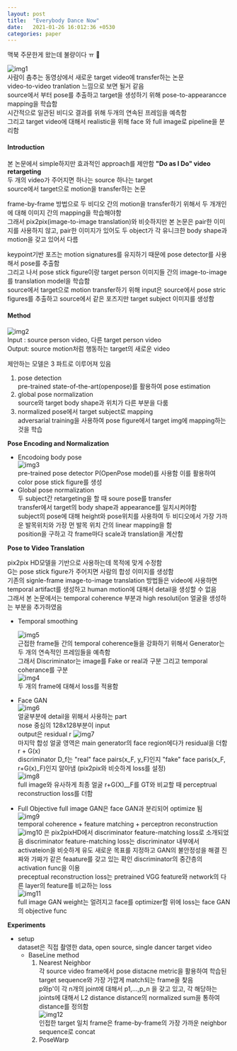 ```yaml
---
layout: post
title:  "Everybody Dance Now"
date:   2021-01-26 16:012:36 +0530
categories: paper
---
```


맥북 주문한게 왔는데 불량이다 ㅠ 🤬

![img1](\assets\post\post6\img1.png)  
사람이 춤추는 동영상에서 새로운 target video에 transfer하는 논문  
video-to-video tranlation 느낌으로 보면 될거 같음  
source에서 부터 pose를 추출하고 target을 생성하기 위해 pose-to-appearancce mapping을 학습함  
시간적으로 일관된 비디오 결과를 위해 두개의 연속된 프레임을 예측함  
그리고 target video에 대해서 realistic을 위해 face 와 full image로 pipeline을 분리함  

#### Introduction

본 논문에서 simple하지만 효과적인 approach를 제안함 **"Do as I Do" video retargeting**  
두 개의 video가 주어지면 하나는 source 하나는 target  
source에서 target으로 motion을 transfer하는 논문 

frame-by-frame 방법으로 두 비디오 간의 motion을 transfer하기 위해서 두 개개인에 대해 이미지 간의 mapping을 학습해야함  
그래서 pix2pix(image-to-image translation)와 비슷하지만 본 논문은 pair한 이미지를 사용하지 않고, pair한 이미지가 있어도 두 object가 각 유니크한 body shape과 motion을 갖고 있어서 다름 

keypoint기반 포즈는 motion signatures를 유지하기 때문에 pose detector를 사용해서 pose를 추출함  
그리고 나서 pose stick figure이랑 target person 이미지들 간의 image-to-image를 translation model을 학습함  
source에서 target으로 motion transfer하기 위해 input은 source에서 pose stric figures를 추출하고  source에서 같은 포즈지만 target subject 이미지를 생성함 

#### Method

![img2](\assets\post\post6\img2.png)  
Input :  source person video, 다른 target person video  
Output: source motion처럼 행동하는 target의 새로운 video

제안하는 모델은 3 파트로 이루어져 있음  

1. pose detection  
   pre-trained state-of-the-art(openpose)를 활용하여 pose estimation
2. global pose normalization  
   source와 target body shape과 위치가 다른 부분을 다룸
3. normalized pose에서 target subject로 mapping   
   adversarial training을 사용하여 pose figure에서 target img에 mapping하는 것을 학습 

**Pose Encoding and Normalization**

* Encodoing body pose  
  ![img3](\assets\post\post6\img3.png)  
  pre-trained pose detector P(OpenPose model)를 사용함 
  이를 활용하여 color pose stick figure를 생성
* Global pose normalization  
  두 subject간 retargeting을 할 때 soure pose를 transfer  
  transfer에서 target의 body shape과 appearance를 일치시켜야함  
  subject의 pose에 대해 height와 pose위치를 사용하여 두 비디오에서 가장 가까운 발목위치와 가장 먼 발목 위치 간의  linear mapping을 함  
  position을 구하고 각 frame마다 scale과 translation을 계산함

**Pose to Video Translation**

pix2pix HD모델을 기반으로 사용하는데 목적에 맞게 수정함  
G는 pose stick figure가 주어지면 사람의 합성 이미지를 생성함  
기존의 signle-frame image-to-image translation 방법들은 video에 사용하면 temporal artifact를 생성하고 human motion에 대해서 detail을 생성할 수 없음  
그래서 본 논문에서는 temporal coherence 부분과 high resoluti[on 얼굴을 생성하는 부분을 추가하였음  

* Temporal smoothing  
  
  ![img5](\assets\post\post6\img5.png)  
  근접한 frame들 간의 temporal coherence들을 강화하기 위해서 Generator는 두 개의 연속적인 프레임들을 예측함   
  그래서 Discriminator는 image를 Fake or real과 구분 그리고 temporal coherance를 구분  
  ![img4](\assets\post\post6\img4.png)  
  두 개의 frame에 대해서 loss를 적용함  
  
* Face GAN  
  ![img6](\assets\post\post6\img6.png)  
  얼굴부분에 detail을 위해서 사용하는 part  
  nose 중심의 128x128부분이 input  
  output은 residual r ![img7](\assets\post\post6\img7.png)  
  마지막 합성 얼굴 영역은  main generator의 face region에다가 residual을 더함 
  r + G(x)  
  discriminator D_f는 "real" face pairs(x_F, y_F)인지 "fake" face paris(x_F, r+G(x)_F)인지 알아냄 (pix2pix와 비슷하게 loss를 설정)  
  ![img8](\assets\post\post6\img8.png)   
  full image와 유사하게 최종 얼굴 r+G(X)__F를 GT와 비교할 때 perceptrual reconstruction loss를 더함 
  
* Full Objective
  full image GAN은 face GAN과 분리되어 optimize 됨  
  ![img9](\assets\post\post6\img9.png)   
  temporal coherence + feature matching + perceptron reconstruction   
  ![img10](\assets\post\post6\img10.png) 은 pix2pixHD에서 discriminator feature-matching loss로 소개되었음 
  discriminator feature-matching loss는 discriminator 내부에서 activateion을 비슷하게 유도 새로운 목표를 지정하고 GAN의 불안정성을 해결 진짜와 가짜가 같은 feaature를 갖고 있는 확인 discriminator의 중간층의 activation func을 이용  
  preceptual reconstruction loss는 pretrained VGG feature와 network의 다른 layer의 feature를 비교하는 loss  
  ![img11](\assets\post\post6\img11.png)  
  full image GAN weight는 얼려지고 face를 optimizer함 위에 loss는 face GAN의 objective func

**Experiments**

* setup  
  dataset은 직접 촬영한 data, open source, single dancer target video
  * BaseLine method
    1. Nearest Neighbor  
       각 source video frame에서 pose distacne metric을 활용하여  학습된  target sequence와 가장 가깝게 match되는 frame을 찾음  
       p와p'이 각 n개의 joint에 대해서 p1,...,p_n 을 갖고 있고, 각 해당하는 joints에 대해서  L2 distance distance의 normalized sum을 통하여 distance를 정의함  
       ![img12](\assets\post\post6\img12.png)  
       인접한 target 일치 frame은 frame-by-frame의 가장 가까운 neighbor sequence로 concat 
    2. PoseWarp  
       